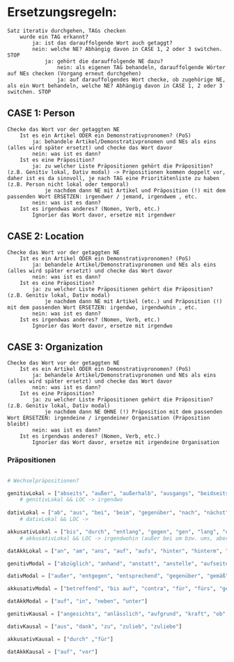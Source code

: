 # Ersetzungsregeln: 

    Satz iterativ durchgehen, TAGs checken
        wurde ein TAG erkannt? 
            ja: ist das darauffolgende Wort auch getaggt?
            nein: welche NE? Abhängig davon in CASE 1, 2 oder 3 switchen. STOP
                ja: gehört die darauffolgende NE dazu? 
                    nein: als eigenen TAG behandeln, darauffolgende Wörter auf NEs checken (Vorgang erneut durchgehen)
                    ja: auf darauffolgendes Wort checke, ob zugehörige NE, als ein Wort behandeln, welche NE? Abhängig davon in CASE 1, 2 oder 3 switchen. STOP

## CASE 1: Person 
    Checke das Wort vor der getaggten NE
        Ist es ein Artikel ODER ein Demonstrativpronomen? (PoS)
            ja: behandele Artikel/Demonstrativpronomen und NEs als eins (alles wird später ersetzt) und checke das Wort davor
            nein: was ist es dann?
        Ist es eine Präposition? 
            ja: zu welcher Liste Präpositionen gehört die Präposition? (z.B. Genitiv lokal, Dativ modal) -> Präpositionen kommen doppelt vor, daher ist es da sinnvoll, je nach TAG eine Prioritätenliste zu haben (z.B. Person nicht lokal oder temporal)
                je nachdem dann NE mit Artikel und Präposition (!) mit dem passenden Wort ERSETZEN: irgendwer / jemand, irgendwem , etc.
            nein: was ist es dann?
        Ist es irgendwas anderes? (Nomen, Verb, etc.)
            Ignorier das Wort davor, ersetze mit irgendwer

## CASE 2: Location
    Checke das Wort vor der getaggten NE
        Ist es ein Artikel ODER ein Demonstrativpronomen? (PoS)
            ja: behandele Artikel/Demonstrativpronomen und NEs als eins (alles wird später ersetzt) und checke das Wort davor
            nein: was ist es dann?
        Ist es eine Präposition? 
            ja: zu welcher Liste Präpositionen gehört die Präposition? (z.B. Genitiv lokal, Dativ modal)
                je nachdem dann NE mit Artikel (etc.) und Präposition (!) mit dem passenden Wort ERSETZEN: irgendwo, irgendwohin , etc.
            nein: was ist es dann?
        Ist es irgendwas anderes? (Nomen, Verb, etc.)
            Ignorier das Wort davor, ersetze mit irgendwo
    

## CASE 3: Organization
    Checke das Wort vor der getaggten NE
        Ist es ein Artikel ODER ein Demonstrativpronomen? (PoS)
            ja: behandele Artikel/Demonstrativpronomen und NEs als eins (alles wird später ersetzt) und checke das Wort davor
            nein: was ist es dann?
        Ist es eine Präposition? 
            ja: zu welcher Liste Präpositionen gehört die Präposition? (z.B. Genitiv lokal, Dativ modal)
                je nachdem dann NE OHNE (!) Präposition mit dem passenden Wort ERSETZEN: irgendeine / irgendeiner Organisation (Präposition bleibt)
            nein: was ist es dann?
        Ist es irgendwas anderes? (Nomen, Verb, etc.)
            Ignorier das Wort davor, ersetze mit irgendeine Organisation

    

### Präpositionen

```python

# Wechselpräpositionen?

genitivLokal = ["abseits", "außer", "außerhalb", "ausgangs", "beidseits", "beiderseits", "diesseits", "eingangs", "entlang", "fern", "fernab", "inmitten", "innerhalb", "jenseits", "längs", "längsseits", "links", "nördlich", "nordöstlich", "nordwestlich", "oberhalb", "östlich", "rechts", "seitlich", "seitwärts", "südlich", "südöstlich", "südwestlich", "unfern", "unterhalb", "unweit", "vis-à-vis", "westlich", "weitab", "zunächst", "zuseiten"]
    # genitivLokal && LOC -> irgendwo
    
dativLokal = ["ab", "aus", "bei", "beim", "gegenüber", "nach", "nächst", "nahe", "vis-à-vis", "von", "vom", "zu", "zum", "zur"]
    # dativLokal && LOC -> 

akkusativLokal = ["bis", "durch", "entlang", "gegen", "gen", "lang", "um", "ums"]
    # akkusativLokal && LOC -> irgendwohin (außer bei um bzw. ums, aber was dann?)

datAkkLokal = ["an", "am", "ans", "auf", "aufs", "hinter", "hinterm", "hintern", "hinters", "in", "im", "ins", "neben", "über", "überm", "übern", "übers", "unter", "unterm", "untern", "unters", "vor", "vorm", "vorn", "vors", "zwischen"]

genitivModal = ["abzüglich", "anhand", "anstatt", "anstelle", "aufseiten", "ausschließlich", "ausweislich", "bar", "einbezüglich", "einschließlich", "exklusive", "hinsichtlich", "in puncto", "inklusive", "kraft", "laut", "minus", "mittels", "namens", "ob", "plus", "punkto", "rücksichtlich", "seitens", "statt", "unbeschadet", "uneingedenk", "unerachtet", "ungeachtet", "ungerechnet", "vermittels", "vermittelst", "vermöge", "voller", "vonseiten", "vorbehaltlich", "vorbehältlich", "vorgängig", "zufolge", "zugunsten", "zuhanden", "zulasten", "zuungunsten", "zuzüglich"]

dativModal = ["außer", "entgegen", "entsprechend", "gegenüber", "gemäß", "getreu", "gleich", "laut", "mit", "mitsamt", "nach", "nebst", "samt", "von", "vom", "zu", "zum", "zur", "zuwider"]

akkusativModal = ["betreffend", "bis auf", "contra", "für", "fürs", "gegen", "je", "kontra", "ohne", "per", "pro", "sonder", "versus", "via", "wider"]

datAkkModal = ["auf", "in", "neben", "unter"]

genitivKausal = ["angesichts", "anlässlich", "aufgrund", "kraft", "ob", "behufs", "betreffs", "beziehentlich", "bezüglich", "dank", "eingedenk", "gelegentlich", "halber", "infolge", "mangels", "mithilfe", "trotz", "wegen", "willen", "zwecks"]

dativKausal = ["aus", "dank", "zu", "zulieb", "zuliebe"]

akkusativKausal = ["durch" ,"für"]

datAkkKausal = ["auf", "vor"]

